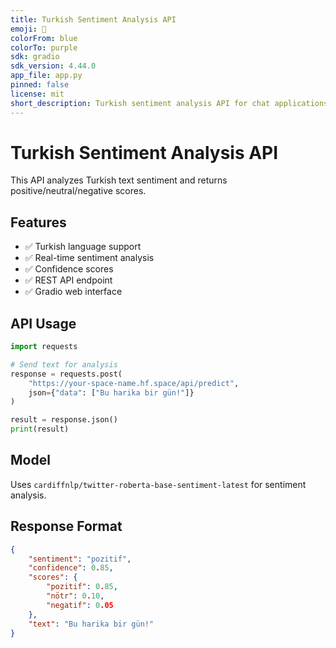 ```yaml
---
title: Turkish Sentiment Analysis API
emoji: 🤖
colorFrom: blue
colorTo: purple
sdk: gradio
sdk_version: 4.44.0
app_file: app.py
pinned: false
license: mit
short_description: Turkish sentiment analysis API for chat applications
---
```


# Turkish Sentiment Analysis API

This API analyzes Turkish text sentiment and returns positive/neutral/negative scores.

## Features

- ✅ Turkish language support
- ✅ Real-time sentiment analysis
- ✅ Confidence scores
- ✅ REST API endpoint
- ✅ Gradio web interface

## API Usage

```python
import requests

# Send text for analysis
response = requests.post(
    "https://your-space-name.hf.space/api/predict",
    json={"data": ["Bu harika bir gün!"]}
)

result = response.json()
print(result)
```

## Model

Uses `cardiffnlp/twitter-roberta-base-sentiment-latest` for sentiment analysis.

## Response Format

```json
{
    "sentiment": "pozitif",
    "confidence": 0.85,
    "scores": {
        "pozitif": 0.85,
        "nötr": 0.10,
        "negatif": 0.05
    },
    "text": "Bu harika bir gün!"
}
```